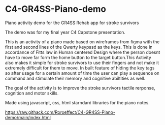 # C4-GR4SS-Piano-demo
Piano activity demo for the GR4SS Rehab app for stroke survivors

The demo was for my final year C4 Capstone presentation.

This is an activity of a piano made based on wireframes from figma with the first and second lines of the Qwerty keypasd as the keys. This is done in accordance of Fitts law in Human centered Design where the person doesnt have to move far form the home button to the target button.This Activity also makes it simple for stroke survivors to use their fingers and not make it extremely difficult for them to move.
In built feature of hiding the key tags so after usage for a certain amount of time the user can play a sequence on command and stimulate their memory and cognitive abiltities as well. 

The goal of the activity is to improve the stroke survivors tactile rerponse, cognition and motor skills.

Made using javascript, css, html starndard libraries for the piano notes. 

https://raw.githack.com/Roroeffect/C4-GR4SS-Piano-demo/main/index.html

